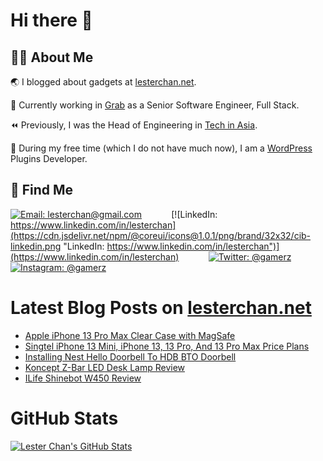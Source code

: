 # Hi there 👋

## 👨‍💻 About Me

🌏 I blogged about gadgets at [lesterchan.net](https://lesterchan.net).

🥞 Currently working in [Grab](https://grab.com) as a Senior Software Engineer, Full Stack.

⏪ Previously, I was the Head of Engineering in [Tech in Asia](https://www.techinasia.com).

🔌 During my free time (which I do not have much now), I am a [WordPress](https://wordpress.org) Plugins Developer.

## 🔎 Find Me

[![Email: lesterchan@gmail.com](https://cdn.jsdelivr.net/npm/@coreui/icons@1.0.1/png/brand/32x32/cib-gmail.png "Email: lesterchan@gmail.com")](mailto:lesterchan@gmail.com)
&nbsp;&nbsp;&nbsp;&nbsp;&nbsp;&nbsp;&nbsp;&nbsp;&nbsp;&nbsp;
[![LinkedIn: https://www.linkedin.com/in/lesterchan](https://cdn.jsdelivr.net/npm/@coreui/icons@1.0.1/png/brand/32x32/cib-linkedin.png "LinkedIn: https://www.linkedin.com/in/lesterchan")](https://www.linkedin.com/in/lesterchan)
&nbsp;&nbsp;&nbsp;&nbsp;&nbsp;&nbsp;&nbsp;&nbsp;&nbsp;&nbsp;
[![Twitter: @gamerz](https://cdn.jsdelivr.net/npm/@coreui/icons@1.0.1/png/brand/32x32/cib-twitter.png "Twitter: @gamerz")](https://twitter.com/gamerz)
&nbsp;&nbsp;&nbsp;&nbsp;&nbsp;&nbsp;&nbsp;&nbsp;&nbsp;&nbsp;
[![Instagram: @gamerz](https://cdn.jsdelivr.net/npm/@coreui/icons@1.0.1/png/brand/32x32/cib-instagram.png "Instagram: @gamerz")](https://instagram.com/gamerz)

# Latest Blog Posts on [lesterchan.net](https://lesterchan.net)

<!-- BLOG-POST-LIST:START -->
- [Apple iPhone 13 Pro Max Clear Case with MagSafe](https://lesterchan.net/blog/2021/09/20/apple-iphone-13-pro-max-clear-case-with-magsafe/)
- [Singtel iPhone 13 Mini, iPhone 13, 13 Pro, And 13 Pro Max Price Plans](https://lesterchan.net/blog/2021/09/16/singtel-iphone-13-mini-iphone-13-13-pro-and-13-pro-max-price-plans/)
- [Installing Nest Hello Doorbell To HDB BTO Doorbell](https://lesterchan.net/blog/2021/09/13/installing-nest-hello-doorbell-to-hdb-bto-doorbell/)
- [Koncept Z-Bar LED Desk Lamp Review](https://lesterchan.net/blog/2021/09/08/koncept-z-bar-led-desk-lamp-review/)
- [ILife Shinebot W450 Review](https://lesterchan.net/blog/2021/09/01/ilife-shinebot-w450-review/)
<!-- BLOG-POST-LIST:END -->

# GitHub Stats

[![Lester Chan's GitHub Stats](https://github-readme-stats.vercel.app/api?username=lesterchan&show_icons=true&private=true&include_all_commits=true "Lester Chan's GitHub Stats")](https://github.com/lesterchan)
